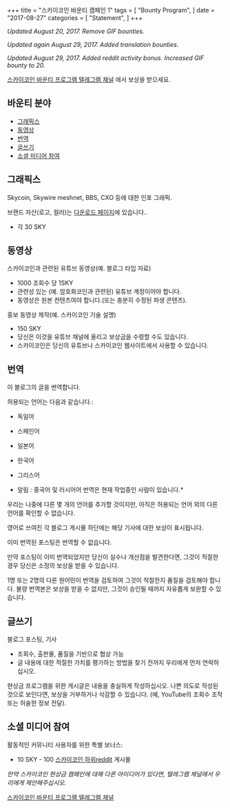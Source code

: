 +++
title = "스카이코인 바운티 캠페인 1"
tags = [
    "Bounty Program",
]
date = "2017-08-27"
categories = [
    "Statement",
]
+++

*Updated August 20, 2017. Remove GIF bounties.*

*Updated again August 29, 2017. Added translation bounties.*

*Updated August 29, 2017. Added reddit activity bonus. Increased GIF bounty to 20.*


[스카이코인 바운티 프로그램 텔레그램 채널](https://t.me/skycoinbounty) 에서 보상을 받으세요.

## 바운티 분야

<!-- MarkdownTOC autolink="true" bracket="round" -->

- [그래픽스](#%EA%B7%B8%EB%9E%98%ED%94%BD%EC%8A%A4)
- [동영상](#%EB%8F%99%EC%98%81%EC%83%81)
- [번역](#%EB%B2%88%EC%97%AD)
- [글쓰기](#%EA%B8%80%EC%93%B0%EA%B8%B0)
- [소셜 미디어 참여](#%EC%86%8C%EC%85%9C-%EB%AF%B8%EB%94%94%EC%96%B4-%EC%B0%B8%EC%97%AC)

<!-- /MarkdownTOC -->

## 그래픽스

Skycoin, Skywire meshnet, BBS, CXO 등에 대한 인포 그래픽.

브랜드 자산(로고, 컬러)는 [다운로드 페이지](https://www.skycoin.net/downloads)에 있습니다..

* 각 30 SKY

## 동영상

스카이코인과 관련된 유튜브 동영상(예. 블로그 타입 자료)

* 1000 조회수 당 1SKY
* 관련성 있는 (예. 암호화코인과 관련된) 유튜브 계정이어야 합니다.
* 동영상은 원본 컨텐츠여야 합니다.(또는 충분히 수정된 파생 콘텐츠).

홍보 동영상 제작(예. 스카이코인 기술 설명)

* 150 SKY
* 당신은 이것을 유튜브 채널에 올리고 보상금을 수령할 수도 있습니다.
* 스카이코인은 당신의 유튜브나 스카이코인 웹사이트에서 사용할 수 있습니다.

## 번역

이 블로그의 글을 번역합니다.

허용되는 언어는 다음과 같습니다.:

* 독일어
* 스페인어
* 일본어
* 한국어
* 그리스어

* 알림 : 중국어 및 러시어어 번역은 현재 작업중인 사람이 있습니다.*

우리는 나중에 다른 몇 개의 언어를 추가할 것이지만, 아직은 허용되는 언어 외의 다른 언어를 확인할 수 없습니다.

영어로 쓰여진 각 블로그 게시물 하단에는 해당 기사에 대한 보상이 표시됩니다.

이미 번역된 포스팅은 번역할 수 없습니다.

만약 포스팅이 이미 번역되었지만 당신이 실수나 개선점을 발견한다면, 그것이 적절한 경우 당신은 소정의 보상을 받을 수 있습니다.

1명 또는 2명의 다른 원어민이 번역을 검토하여 그것이 적절한지 품질을 검토해야 합니다.
불량 번역본은 보상을 받을 수 없지만, 그것이 승인될 때까지 자유롭게 보완할 수 있습니다.

## 글쓰기

블로그 포스팅, 기사

* 조회수, 출판물, 품질을 기반으로 협상 가능
* 글 내용에 대한 적절한 가치를 평가하는 방법을 찾기 전까지 우리에게 먼저 연락하십시오.

현상금 프로그램을 위한 게시글은 내용을 충실하게 작성하십시오.
나쁜 의도로 작성된 것으로 보인다면, 보상을 거부하거나 삭감할 수 있습니다. (예, YouTube의 조회수 조작 또는 허술한 정보 전달).

## 소셜 미디어 참여

활동적인 커뮤니티 사용자를 위한 특별 보너스:

* 10 SKY - 100 [스카이코인 하위reddit](https://reddit.com/r/skycoinproject) 게시물

*만약 스카이코인 현상금 캠페인에 대해 다른 아이디어가 있다면, 텔레그램 채널에서 우리에게 제안해주십시오.*

[스카이코인 바운티 프로그램 텔레그램 채널](https://t.me/skycoinbounty)
